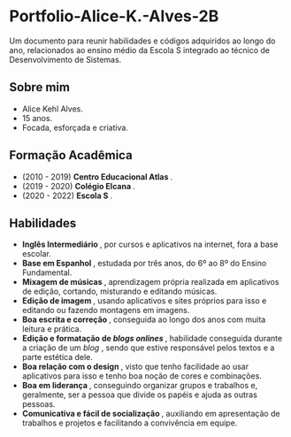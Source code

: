 # Portfolio-Alice-K.-Alves-2B
Um documento para reunir habilidades e códigos adquiridos ao longo do ano, relacionados ao ensino médio da Escola S integrado ao técnico de Desenvolvimento de Sistemas.

## Sobre mim

* Alice Kehl Alves.
* 15 anos.
* Focada, esforçada e criativa.

## Formação Acadêmica

* (2010 - 2019) <b> Centro Educacional Atlas </b>.
* (2019 - 2020) <b> Colégio Elcana </b>.
* (2020 - 2022) <b> Escola S </b>.

## Habilidades

* <b> Inglês Intermediário </b>, por cursos e aplicativos na internet, fora a base escolar.
* <b> Base em Espanhol </b>, estudada por três anos, do 6º ao 8º do Ensino Fundamental.
* <b> Mixagem de músicas </b>, aprendizagem própria realizada em aplicativos de edição, cortando, misturando e editando músicas.
* <b> Edição de imagem </b>, usando aplicativos e sites próprios para isso e editando ou fazendo montagens em imagens.
* <b> Boa escrita e correção </b>, conseguida ao longo dos anos com muita leitura e prática.
* <b> Edição e formatação de <i> blogs onlines </i> </b>, habilidade conseguida durante a criação de um <i> blog </i>, sendo que estive responsável pelos textos e a parte estética dele.
* <b> Boa relação com o design </b>, visto que tenho facilidade ao usar aplicativos para isso e tenho boa noção de cores e combinações.
* <b> Boa em liderança </b>, conseguindo organizar grupos e trabalhos e, geralmente, ser a pessoa que divide os papéis e ajuda as outras pessoas.
* <b> Comunicativa e fácil de socialização </b>, auxiliando em apresentação de trabalhos e projetos e facilitando a convivência em equipe.

